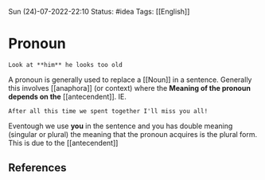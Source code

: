  Sun (24)-07-2022-22:10
Status: #idea
Tags: [[English]]

# Pronoun
```ad-note
Look at **him** he looks too old
```

A pronoun is generally used to replace a [[Noun]] in a sentence. Generally this involves [[anaphora]] (or context) where the **Meaning of the pronoun depends on the**  [[antecendent]]. IE.

```ad-info
After all this time we spent together I'll miss you all!
```

Eventough we use **you** in the sentence and you has double meaning (singular or plural) the meaning that the pronoun acquires is the plural form. This is due to the [[antecendent]]
## References
